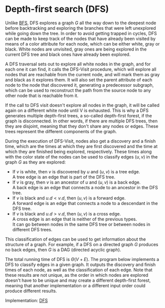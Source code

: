 # Depth-first search (DFS)

Unlike [BFS](https://github.com/pl3onasm/CLRS-in-C/tree/main/algorithms/graphs/bfs), DFS explores a graph $G$ all the way down to the deepest node before backtracking and exploring the branches that were left unexplored while going down the tree. In order to avoid getting trapped in cycles, DFS can be made to keep track of the nodes that have already been visited by means of a color attribute for each node, which can be either white, gray or black. White nodes are unvisited, gray ones are being explored in the current DFS tree and black ones have already been explored.

A DFS traversal sets out to explore all white nodes in the graph, and for each one it can find, it calls the DFS-Visit procedure, which will explore all nodes that are reachable from the current node, and will mark them as gray and black as it explores them. It will also set the parent attribute of each node to the node that discovered it, generating a predecessor subgraph, which can be used to reconstruct the path from the source node to any other node that is reachable from it.

If the call to DFS visit doesn't explore all nodes in the graph, it will be called again on a different white node until V is exhausted. This is why a DFS generates multiple depth-first trees, a so-called depth-first forest, if the graph is disconnected. In other words, if there are multiple DFS trees, then they are disjoint, meaning that they don't share any nodes or edges. These trees represent the different components of the graph.

During the execution of DFS-Visit, nodes also get a discovery and a finish time, which are the times at which they are first discovered and the time at which they are finished being explored, respectively. These times along with the color state of the nodes can be used to classify edges $(u, v)$ in the graph $G$ as they are explored:

- If $v$ is white, then $v$ is discovered by $u$ and $(u, v)$ is a tree edge.  
  A tree edge is an edge that is part of the DFS tree.
- If $v$ is gray, then $v$ is an ancestor of $u$ and $(u, v)$ is a back edge.  
  A back edge is an edge that connects a node to an ancestor in the DFS tree.
- If $v$ is black and $u.d < v.d$, then $(u, v)$ is a forward edge.  
  A forward edge is an edge that connects a node to a descendant in the DFS tree.
- If $v$ is black and $u.d > v.d$, then $(u, v)$ is a cross edge.  
  A cross edge is an edge that is neither of the previous types.  
  It can go between nodes in the same DFS tree or between nodes in different DFS trees.
  
This classification of edges can be used to get information about the structure of a graph. For example, if a DFS on a directed graph $G$ produces no back edges, then $G$ is a DAG (directed acyclic graph).

The total running time of DFS is $\Theta(V + E)$. The program below implements a DFS to classify edges in a given graph. It outputs the discovery and finish times of each node, as well as the classification of each edge. Note that these results are not unique, as the order in which nodes are explored doesn't have to be unique and may create a different depth-first forest, meaning that another implementation or a different input order could produce different results.

Implementation: [DFS](https://github.com/pl3onasm/AADS/blob/main/algorithms/graphs/dfs/dfs.c)
